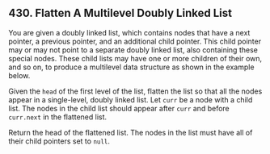 ## 430. Flatten A Multilevel Doubly Linked List

You are given a doubly linked list, which contains nodes that have a next pointer, a previous pointer, and an additional child pointer. This child pointer may or may not point to a separate doubly linked list, also containing these special nodes. These child lists may have one or more children of their own, and so on, to produce a multilevel data structure as shown in the example below.

Given the <code>head</code> of the first level of the list, flatten the list so that all the nodes appear in a single-level, doubly linked list. Let <code>curr</code> be a node with a child list. The nodes in the child list should appear after <code>curr</code> and before <code>curr.next</code> in the flattened list.

Return the head of the flattened list. The nodes in the list must have all of their child pointers set to <code>null</code>.